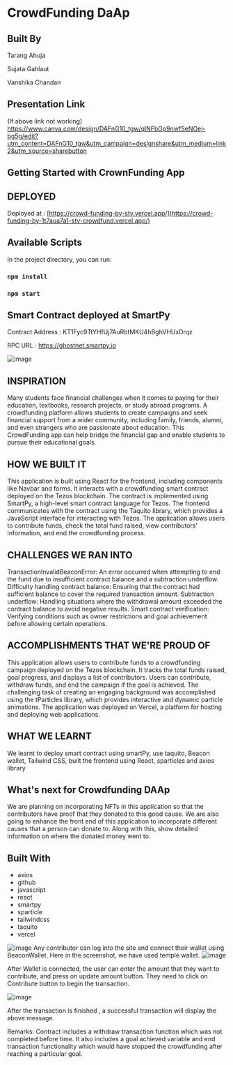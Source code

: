 # CrowdFunding DaAp
## Built By
Tarang Ahuja

Sujata Gahlaut

Vanshika Chandan


## Presentation Link

(If above link not working)
https://www.canva.com/design/DAFnG10_tgw/qlNFbGp9nwfSeNOej-bg5g/edit?utm_content=DAFnG10_tgw&utm_campaign=designshare&utm_medium=link2&utm_source=sharebutton

## Getting Started with CrownFunding App

## DEPLOYED 
Deployed at : [https://crowd-funding-by-stv.vercel.app/](https://crowd-funding-by-1t7aua7a1-stv-crowdfund.vercel.app/)

## Available Scripts

In the project directory, you can run:

### `npm install`
### `npm start`

## Smart Contract deployed at SmartPy

Contract Address : KT1Fyc9TtYHfUj7AuRbtMKU4hBghVHUxDrqz

RPC URL : https://ghostnet.smartpy.io

![image](https://github.com/Blockchain-BY-STV/CrowdFunding/assets/128304440/6494c5be-650c-4940-975c-fc3bed6902cc)


## INSPIRATION
Many students face financial challenges when it comes to paying for their education, textbooks, research projects, or study abroad programs. A crowdfunding platform allows students to create campaigns and seek financial support from a wider community, including family, friends, alumni, and even strangers who are passionate about education. This CrowdFunding app can help bridge the financial gap and enable students to pursue their educational goals.

## HOW WE BUILT IT
This application is built using React for the frontend, including components like Navbar and forms. It interacts with a crowdfunding smart contract deployed on the Tezos blockchain. The contract is implemented using SmartPy, a high-level smart contract language for Tezos. The frontend communicates with the contract using the Taquito library, which provides a JavaScript interface for interacting with Tezos. The application allows users to contribute funds, check the total fund raised, view contributors' information, and end the crowdfunding process.

## CHALLENGES WE RAN INTO
TransactionInvalidBeaconError: An error occurred when attempting to end the fund due to insufficient contract balance and a subtraction underflow. Difficulty handling contract balance: Ensuring that the contract had sufficient balance to cover the required transaction amount. Subtraction underflow: Handling situations where the withdrawal amount exceeded the contract balance to avoid negative results. Smart contract verification: Verifying conditions such as owner restrictions and goal achievement before allowing certain operations.

## ACCOMPLISHMENTS THAT WE'RE PROUD OF
This application allows users to contribute funds to a crowdfunding campaign deployed on the Tezos blockchain. It tracks the total funds raised, goal progress, and displays a list of contributors. Users can contribute, withdraw funds, and end the campaign if the goal is achieved. The challenging task of creating an engaging background was accomplished using the tParticles library, which provides interactive and dynamic particle animations. The application was deployed on Vercel, a platform for hosting and deploying web applications.

## WHAT WE LEARNT
We learnt to deploy smart contract using smartPy, use taquito, Beacon wallet, Tailwind CSS, built the frontend using React, sparticles and axios library

## What's next for Crowdfunding DAAp
We are planning on incorporating NFTs in this application so that the contributors have proof that they donated to this good cause. We are also going to enhance the front end of this application to incorporate different causes that a person can donate to. Along with this, show detailed information on where the donated money went to.

## Built With
- axios
- github
- javascript
- react
- smartpy
- sparticle
- tailwindcss
- taquito
- vercel


![image](https://github.com/Blockchain-BY-STV/CrowdFunding/assets/94349122/2c42755a-faaa-4a10-92b5-de79f3ffdb45)
Any contributor can log into the site and connect their wallet using BeaconWallet. Here in the screenshot, we have used temple wallet. 
![image](https://github.com/Blockchain-BY-STV/CrowdFunding/assets/128304440/64b94eab-7d06-4425-85a3-afb8763a1896)


After Wallet is connected, the user can enter the amount that they want to contribute, and press  on update amount button. They need to click on Contribute button to begin the transaction.

![image](https://github.com/Blockchain-BY-STV/CrowdFunding/assets/128304440/a6dd9028-35ca-4210-b4ea-d2d7b6a7c1ee)


After the transaction is finished , a successful transaction will display the above message.

Remarks:
Contract includes a withdraw transaction function which was not completed before time.
It also includes a goal achieved variable and end transaction functionality which would have stopped the crowdfunding after reaching a particular goal.   

